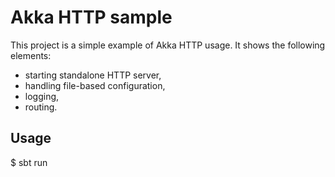 # Akka HTTP sample

This project is a simple example of Akka HTTP usage. It shows the following elements:

* starting standalone HTTP server,
* handling file-based configuration,
* logging,
* routing.


## Usage

$ sbt run


